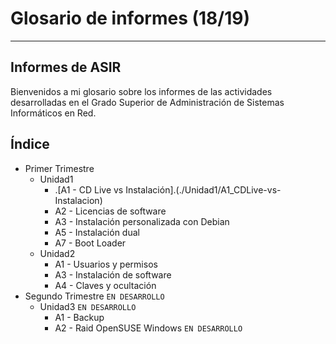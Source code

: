 
# Glosario de informes (18/19)

---

## Informes de ASIR

Bienvenidos a mi glosario sobre los informes de las actividades desarrolladas en el Grado Superior de Administración de Sistemas Informáticos en Red.

## Índice

- Primer Trimestre
  - Unidad1
    - .[A1 - CD Live vs Instalación].(./Unidad1/A1_CDLive-vs-Instalacion)
    - A2 - Licencias de software
    - A3 - Instalación personalizada con Debian
    - A5 - Instalación dual
    - A7 - Boot Loader
  - Unidad2
    - A1 - Usuarios y permisos
    - A3 - Instalación de software
    - A4 - Claves y ocultación
- Segundo Trimestre `EN DESARROLLO`
  - Unidad3 `EN DESARROLLO`
    - A1 - Backup
    - A2 - Raid OpenSUSE Windows `EN DESARROLLO`
